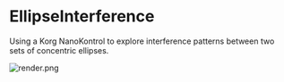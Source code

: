 EllipseInterference
===================
Using a Korg NanoKontrol to explore interference patterns between two sets of concentric ellipses.

![render.png](https://raw.githubusercontent.com/danielgm/EllipseInterference/master/render.png)
